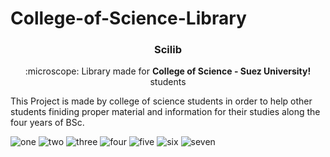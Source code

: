 # College-of-Science-Library
<h3 align="center">Scilib</h3>
<p align="center">
  :microscope: Library made for <strong>College of Science - Suez University!</strong> students
</p>
This Project is made by college of science students in order to help other students finiding proper material and information for their studies along the four years of BSc.

![one](https://user-images.githubusercontent.com/24223950/193067507-1832ffb6-d376-4de7-bbba-db25ceb8a6eb.png)
![two](https://user-images.githubusercontent.com/24223950/193067545-2f7cd07e-9d11-4339-bfb6-53de89eb0112.png)
![three](https://user-images.githubusercontent.com/24223950/193068593-d892bcfa-fc18-4907-9589-3a2cd911b136.png)
![four](https://user-images.githubusercontent.com/24223950/193067588-77f87726-f455-4c3d-9600-e144d0f2c68a.png)
![five](https://user-images.githubusercontent.com/24223950/193067606-afac67ae-5458-4b82-b045-639fe80c7cc5.png)
![six](https://user-images.githubusercontent.com/24223950/193067627-2698140d-4ba4-439d-99f0-e6f397e1bb03.png)
![seven](https://user-images.githubusercontent.com/24223950/193067642-11c26b12-0c9d-4a57-b849-bb30f86b52fe.png)
